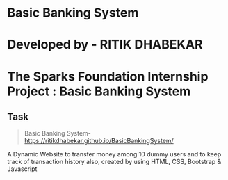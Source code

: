 # Basic Banking System

# Developed by - RITIK DHABEKAR


# The Sparks Foundation Internship Project : Basic Banking System
## Task
> Basic Banking System- https://ritikdhabekar.github.io/BasicBankingSystem/

A Dynamic Website to transfer money among 10 dummy users and to keep track of transaction history also, created by using HTML, CSS, Bootstrap & Javascript
